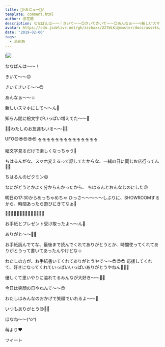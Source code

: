 ```yaml
---
title: 🧚‍♀️おにゅー🧚‍♂️
template: comment.html
author: 涼花萌
description: ななばんは〜〜！きいて〜〜😊きいてきいて〜〜😊あんなぁ〜〜☺️新しいスマホにして〜〜ん🥳知らん間に絵文字がいっぱい増えてた〜〜🤪...
avatar: https://cdn.jsdelivr.net/gh/zzzhxxx/227WiKi@master/docs/assets/photo/avatar/moe.jpg
date: "2019-02-06"
tags:
  - 涼花萌
---
```


!![](https://cdn.jsdelivr.net/gh/227WiKi/227WiKi-image@master/blog-image/moe-2019-02-06_1.jpg)





ななばんは〜〜！





きいて〜〜😊


きいてきいて〜〜😊






あんなぁ〜〜☺️


新しいスマホにして〜〜ん🥳






知らん間に絵文字がいっぱい増えてた〜〜🤪








🧚‍♀️わたしのお友達もいる〜〜🧚‍♂️






UFO😍😍😍😍😍
🛸🛸🛸🛸🛸🛸🛸🛸🛸🛸🛸🛸🛸🛸





絵文字見るだけで楽しくなっちゃう🤩











ちはるんがな、スマホ変えるって話してたからな、一緒の日に同じお店行ってん💓💓






ちはるんのピクミン😋




なにがどうとかよく分からんかったから、
ちはるんとおんなじのにした😝







明日の17:30からめっちゃめちゃ
ひっさ〜〜〜〜〜しぶりに、SHOWROOMするから、時間あったら遊びにきてなぁ🥰










💌🎁💌🎁💌🎁💌🎁💌🎁💌🎁💌🎁


お手紙とプレゼント受け取ったよ〜〜ん🎈

ありがと〜〜💓💓




お手紙読んでてな、最後まで読んでくれてありがとうとか、時間使ってくれてありがとうって書いてあったんやけどな☺️

わたしの方が、お手紙書いてくれてありがとうやで〜〜😍😍😍
応援してくれて、好きになってくれていっぱいいっぱいありがとうやねん🥰🥰🥰


優しくて思いやりに溢れてるみんなが大好き〜〜💓💓



今日は笑顔の日やねんて〜〜😊






わたしはみんなのおかげで笑顔でいれるよ〜〜💓


いつもありがとう😊💓💓






ほなね〜〜(*^o^*)



萌より❤︎


ツイート




